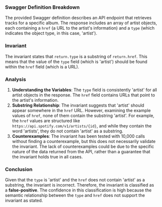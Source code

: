 ### Swagger Definition Breakdown
The provided Swagger definition describes an API endpoint that retrieves tracks for a specific album. The response includes an array of artist objects, each containing a `href` (a URL to the artist's information) and a `type` (which indicates the object type, in this case, 'artist').

### Invariant
The invariant states that `return.type` is a substring of `return.href`. This means that the value of the `type` field (which is 'artist') should be found within the `href` field (which is a URL).

### Analysis
1. **Understanding the Variables**: The `type` field is consistently 'artist' for all artist objects in the response. The `href` field contains URLs that point to the artist's information. 
2. **Substring Relationship**: The invariant suggests that 'artist' should appear somewhere in the `href` URL. However, examining the example values of `href`, none of them contain the substring 'artist'. For example, the `href` values are structured like `https://api.spotify.com/v1/artists/{id}`, and while they contain the word 'artists', they do not contain 'artist' as a substring. 
3. **Counterexamples**: The invariant has been tested with 10,000 calls without finding a counterexample, but this does not necessarily validate the invariant. The lack of counterexamples could be due to the specific nature of the data returned from the API, rather than a guarantee that the invariant holds true in all cases.

### Conclusion
Given that the `type` is 'artist' and the `href` does not contain 'artist' as a substring, the invariant is incorrect. Therefore, the invariant is classified as a **false-positive**. The confidence in this classification is high because the semantic relationship between the `type` and `href` does not support the invariant as stated.
